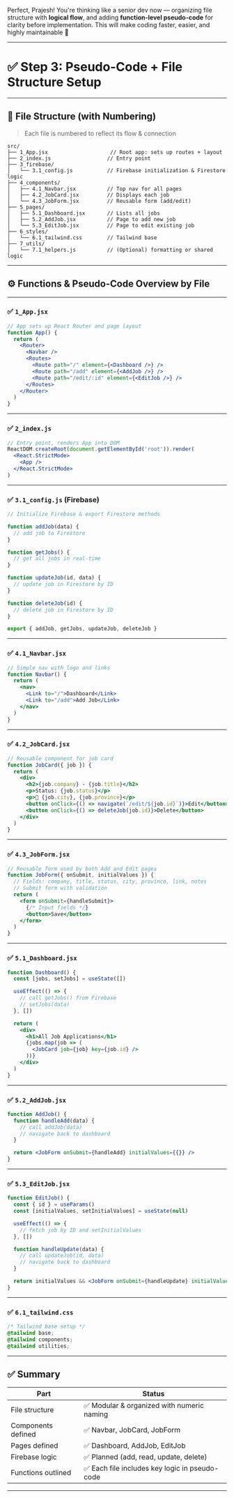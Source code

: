Perfect, Prajesh! You're thinking like a senior dev now — organizing file structure with **logical flow**, and adding **function-level pseudo-code** for clarity before implementation. This will make coding faster, easier, and highly maintainable 🚀

---

# ✅ Step 3: Pseudo-Code + File Structure Setup

---

## 🧱 **File Structure (with Numbering)**  
> Each file is numbered to reflect its flow & connection

```
src/
├── 1_App.jsx                    // Root app: sets up routes + layout
├── 2_index.js                  // Entry point
├── 3_firebase/
│   └── 3.1_config.js           // Firebase initialization & Firestore logic
├── 4_components/
│   ├── 4.1_Navbar.jsx          // Top nav for all pages
│   ├── 4.2_JobCard.jsx         // Displays each job
│   └── 4.3_JobForm.jsx         // Reusable form (add/edit)
├── 5_pages/
│   ├── 5.1_Dashboard.jsx       // Lists all jobs
│   ├── 5.2_AddJob.jsx          // Page to add new job
│   └── 5.3_EditJob.jsx         // Page to edit existing job
├── 6_styles/
│   └── 6.1_tailwind.css        // Tailwind base
├── 7_utils/
│   └── 7.1_helpers.js          // (Optional) formatting or shared logic
```

---

## ⚙️ **Functions & Pseudo-Code Overview by File**

---

### ✅ `1_App.jsx`
```jsx
// App sets up React Router and page layout
function App() {
  return (
    <Router>
      <Navbar />
      <Routes>
        <Route path="/" element={<Dashboard />} />
        <Route path="/add" element={<AddJob />} />
        <Route path="/edit/:id" element={<EditJob />} />
      </Routes>
    </Router>
  )
}
```

---

### ✅ `2_index.js`
```jsx
// Entry point, renders App into DOM
ReactDOM.createRoot(document.getElementById('root')).render(
  <React.StrictMode>
    <App />
  </React.StrictMode>
)
```

---

### ✅ `3.1_config.js` (Firebase)
```js
// Initialize Firebase & export Firestore methods

function addJob(data) {
  // add job to Firestore
}

function getJobs() {
  // get all jobs in real-time
}

function updateJob(id, data) {
  // update job in Firestore by ID
}

function deleteJob(id) {
  // delete job in Firestore by ID
}

export { addJob, getJobs, updateJob, deleteJob }
```

---

### ✅ `4.1_Navbar.jsx`
```jsx
// Simple nav with logo and links
function Navbar() {
  return (
    <nav>
      <Link to="/">Dashboard</Link>
      <Link to="/add">Add Job</Link>
    </nav>
  )
}
```

---

### ✅ `4.2_JobCard.jsx`
```jsx
// Reusable component for job card
function JobCard({ job }) {
  return (
    <div>
      <h2>{job.company} - {job.title}</h2>
      <p>Status: {job.status}</p>
      <p>📍 {job.city}, {job.province}</p>
      <button onClick={() => navigate(`/edit/${job.id}`)}>Edit</button>
      <button onClick={() => deleteJob(job.id)}>Delete</button>
    </div>
  )
}
```

---

### ✅ `4.3_JobForm.jsx`
```jsx
// Reusable form used by both Add and Edit pages
function JobForm({ onSubmit, initialValues }) {
  // Fields: company, title, status, city, province, link, notes
  // Submit form with validation
  return (
    <form onSubmit={handleSubmit}>
      {/* Input fields */}
      <button>Save</button>
    </form>
  )
}
```

---

### ✅ `5.1_Dashboard.jsx`
```jsx
function Dashboard() {
  const [jobs, setJobs] = useState([])

  useEffect(() => {
    // call getJobs() from Firebase
    // setJobs(data)
  }, [])

  return (
    <div>
      <h1>All Job Applications</h1>
      {jobs.map(job => (
        <JobCard job={job} key={job.id} />
      ))}
    </div>
  )
}
```

---

### ✅ `5.2_AddJob.jsx`
```jsx
function AddJob() {
  function handleAdd(data) {
    // call addJob(data)
    // navigate back to dashboard
  }

  return <JobForm onSubmit={handleAdd} initialValues={{}} />
}
```

---

### ✅ `5.3_EditJob.jsx`
```jsx
function EditJob() {
  const { id } = useParams()
  const [initialValues, setInitialValues] = useState(null)

  useEffect(() => {
    // fetch job by ID and setInitialValues
  }, [])

  function handleUpdate(data) {
    // call updateJob(id, data)
    // navigate back to dashboard
  }

  return initialValues && <JobForm onSubmit={handleUpdate} initialValues={initialValues} />
}
```

---

### ✅ `6.1_tailwind.css`
```css
/* Tailwind base setup */
@tailwind base;
@tailwind components;
@tailwind utilities;
```

---

## ✅ Summary

| Part | Status |
|------|--------|
| File structure | ✅ Modular & organized with numeric naming  
| Components defined | ✅ Navbar, JobCard, JobForm  
| Pages defined | ✅ Dashboard, AddJob, EditJob  
| Firebase logic | ✅ Planned (add, read, update, delete)  
| Functions outlined | ✅ Each file includes key logic in pseudo-code  

---

